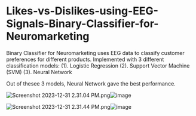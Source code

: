 # Likes-vs-Dislikes-using-EEG-Signals-Binary-Classifier-for-Neuromarketing
Binary Classifier for Neuromarketing uses EEG data to classify customer preferences for different products.
Implemented with 3 different classification models: 
(1). Logistic Regression
(2). Support Vector Machine (SVM)
(3). Neural Network

Out of thesee 3 models, Neural Network gave the best performance.  

<img src="blob:chrome-untrusted://media-app/62198a16-5a06-47cf-977e-2eb7da856867" alt="Screenshot 2023-12-31 2.31.04 PM.png"/>![image](https://github.com/FAHAD-AWAN/Likes-vs-Dislikes-using-EEG-Signals-Binary-Classifier-for-Neuromarketing/assets/45539625/db88085a-3b40-41d8-9dd5-dad2b45a6838)

<img src="blob:chrome-untrusted://media-app/c9bcd941-321b-4c16-99c5-beff62a1c390" alt="Screenshot 2023-12-31 2.31.44 PM.png"/>![image](https://github.com/FAHAD-AWAN/Likes-vs-Dislikes-using-EEG-Signals-Binary-Classifier-for-Neuromarketing/assets/45539625/af24cde7-8c09-4246-9230-e7d7179daed4)

